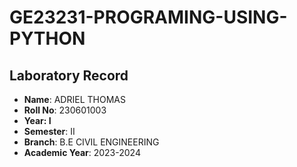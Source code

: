 # GE23231-PROGRAMING-USING-PYTHON
<h2>Laboratory Record</h2>
<ul>
  <li><b>Name</b>: ADRIEL THOMAS</li>
  <li><b>Roll No</b>: 230601003</li>
  <li><b>Year: I</b></li>
  <li><b>Semester</b>: II</li>
  <li><b>Branch</b>: B.E CIVIL ENGINEERING</li>
  <li><b>Academic Year</b>: 2023-2024</li>
</ul>




